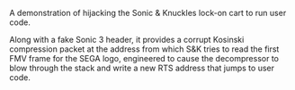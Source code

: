 A demonstration of hijacking the Sonic & Knuckles lock-on cart to run user code.

Along with a fake Sonic 3 header, it provides a corrupt Kosinski compression packet at the address from which S&K tries to read the first FMV frame for the SEGA logo, engineered to cause the decompressor to blow through the stack and write a new RTS address that jumps to user code.